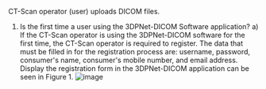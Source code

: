 CT-Scan operator (user) uploads DICOM files.
1) Is the first time a user using the 3DPNet-DICOM Software application?
  a) If the CT-Scan operator is using the 3DPNet-DICOM software for the first time, the CT-Scan operator is required to register. The data that must be filled in for the registration process are: username, password, consumer's name, consumer's mobile number, and email address. Display the registration form in the 3DPNet-DICOM application can be seen in Figure 1.
![image](https://user-images.githubusercontent.com/57787279/73622825-2be48e80-466d-11ea-97e1-7797338a3c66.png)
